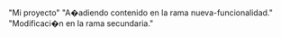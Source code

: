 "Mi proyecto" 
"A�adiendo contenido en la rama nueva-funcionalidad." 
"Modificaci�n en la rama secundaria." 
